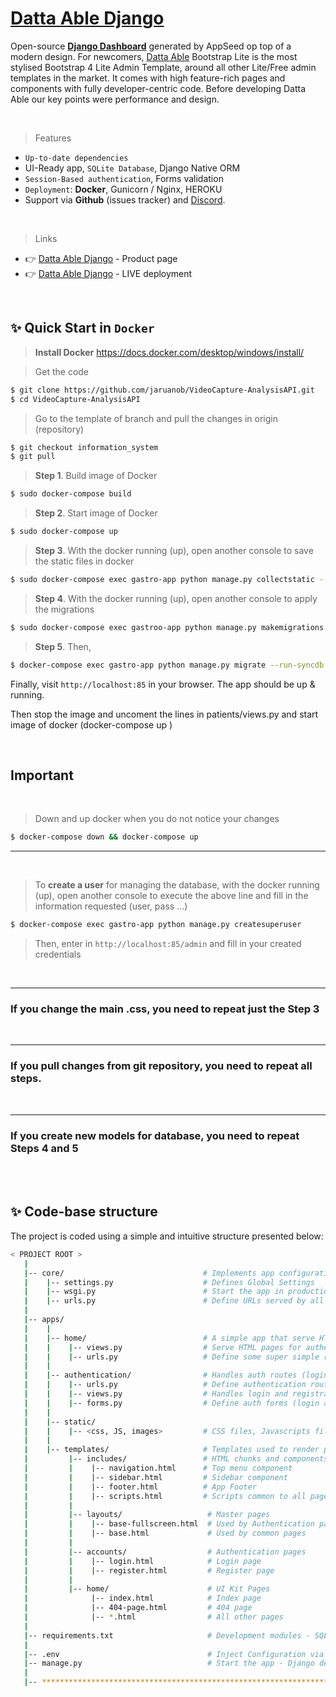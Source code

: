 # [Datta Able Django](https://appseed.us/admin-dashboards/django-datta-able)

Open-source **[Django Dashboard](https://appseed.us/admin-dashboards/django)** generated by AppSeed op top of a modern design. For newcomers, [Datta Able](https://appseed.us/admin-dashboards/django-datta-able) Bootstrap Lite is the most stylised Bootstrap 4 Lite Admin Template, around all other Lite/Free admin templates in the market. It comes with high feature-rich pages and components with fully developer-centric code. Before developing Datta Able our key points were performance and design.

<br />

> Features

- `Up-to-date dependencies`
- UI-Ready app, `SQLite Database`, Django Native ORM
- `Session-Based authentication`, Forms validation
- `Deployment`: **Docker**, Gunicorn / Nginx, HEROKU
- Support via **Github** (issues tracker) and [Discord](https://discord.gg/fZC6hup).

<br />

> Links

- 👉 [Datta Able Django](https://appseed.us/admin-dashboards/django-datta-able) - Product page
- 👉 [Datta Able Django](https://django-datta-able.appseed-srv1.com/) - LIVE deployment

<br />

## ✨ Quick Start in `Docker`

> **Install Docker** https://docs.docker.com/desktop/windows/install/

> Get the code

```bash
$ git clone https://github.com/jaruanob/VideoCapture-AnalysisAPI.git
$ cd VideoCapture-AnalysisAPI
```
> Go to the template of branch and pull the changes in origin (repository)
```bash
$ git checkout information_system
$ git pull
```


> **Step 1**. Build image of Docker
```bash
$ sudo docker-compose build 
```

> **Step 2**. Start image of Docker
```bash
$ sudo docker-compose up 
```

> **Step 3**. With the docker running (up), open another console to save the static files in docker 
```bash
$ sudo docker-compose exec gastro-app python manage.py collectstatic --no-input
```

> **Step 4**. With the docker running (up), open another console to apply the migrations
```bash
$ sudo docker-compose exec gastroo-app python manage.py makemigrations
```

> **Step 5**. Then,
```bash
$ docker-compose exec gastro-app python manage.py migrate --run-syncdb
```

Finally, visit `http://localhost:85` in your browser. The app should be up & running.

Then stop the image and uncoment the lines in patients/views.py and start image of docker (docker-compose up )

<br />

## Important
<br />

> Down and up docker when you do not notice your changes
```bash
$ docker-compose down && docker-compose up
```
---------------------
<br />

>  To **create a user** for managing the database, with the docker running (up), open another console to execute the above line and fill in the information requested (user, pass ...)
```bash
$ docker-compose exec gastro-app python manage.py createsuperuser
```
>  Then, enter in `http://localhost:85/admin` and fill in your created credentials

<br />

---------------------

### If you change the main .css, you need to repeat just the Step 3

<br />

---------------------

### If you pull changes from git repository, you need to repeat all steps.

<br />

---------------------

### If you create new models for database, you need to repeat Steps 4 and 5

<br />


<br />

## ✨ Code-base structure

The project is coded using a simple and intuitive structure presented below:

```bash
< PROJECT ROOT >
   |
   |-- core/                               # Implements app configuration
   |    |-- settings.py                    # Defines Global Settings
   |    |-- wsgi.py                        # Start the app in production
   |    |-- urls.py                        # Define URLs served by all apps/nodes
   |
   |-- apps/
   |    |
   |    |-- home/                          # A simple app that serve HTML files
   |    |    |-- views.py                  # Serve HTML pages for authenticated users
   |    |    |-- urls.py                   # Define some super simple routes  
   |    |
   |    |-- authentication/                # Handles auth routes (login and register)
   |    |    |-- urls.py                   # Define authentication routes  
   |    |    |-- views.py                  # Handles login and registration  
   |    |    |-- forms.py                  # Define auth forms (login and register) 
   |    |
   |    |-- static/
   |    |    |-- <css, JS, images>         # CSS files, Javascripts files
   |    |
   |    |-- templates/                     # Templates used to render pages
   |         |-- includes/                 # HTML chunks and components
   |         |    |-- navigation.html      # Top menu component
   |         |    |-- sidebar.html         # Sidebar component
   |         |    |-- footer.html          # App Footer
   |         |    |-- scripts.html         # Scripts common to all pages
   |         |
   |         |-- layouts/                   # Master pages
   |         |    |-- base-fullscreen.html  # Used by Authentication pages
   |         |    |-- base.html             # Used by common pages
   |         |
   |         |-- accounts/                  # Authentication pages
   |         |    |-- login.html            # Login page
   |         |    |-- register.html         # Register page
   |         |
   |         |-- home/                      # UI Kit Pages
   |              |-- index.html            # Index page
   |              |-- 404-page.html         # 404 page
   |              |-- *.html                # All other pages
   |
   |-- requirements.txt                     # Development modules - SQLite storage
   |
   |-- .env                                 # Inject Configuration via Environment
   |-- manage.py                            # Start the app - Django default start script
   |
   |-- ************************************************************************
```